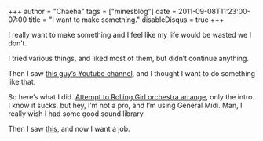 +++
author = "Chaeha"
tags = ["minesblog"]
date = 2011-09-08T11:23:00-07:00
title = "I want to make something."
disableDisqus = true
+++

I really want to make something and I feel like my life would be wasted we I don’t.

I tried various things, and liked most of them, but didn’t continue anything.

Then I saw [this guy’s Youtube channel](http://www.youtube.com/user/kmiyata1013a), and I thought I want to do something like that.

So here’s what I did. [Attempt to Rolling Girl orchestra arrange](http://minesblog.com/anime/files/2011/09/rolling-girl-classic.mid), only the intro. I know it sucks, but hey, I’m not a pro, and I’m using General Midi. Man, I really wish I had some good sound library.

Then I saw [this](http://www.garritan.com/index.php?option=com_content&view=article&id=154&Itemid=54), and now I want a job.
